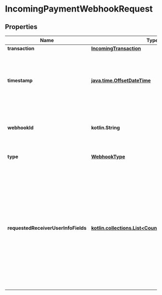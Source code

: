 
# IncomingPaymentWebhookRequest

## Properties
| Name | Type | Description | Notes |
| ------------ | ------------- | ------------- | ------------- |
| **transaction** | [**IncomingTransaction**](IncomingTransaction.md) |  |  |
| **timestamp** | [**java.time.OffsetDateTime**](java.time.OffsetDateTime.md) | ISO8601 timestamp when the webhook was sent (can be used to prevent replay attacks) |  |
| **webhookId** | **kotlin.String** | Unique identifier for this webhook delivery (can be used for idempotency) |  |
| **type** | [**WebhookType**](WebhookType.md) | Type of webhook event |  |
| **requestedReceiverUserInfoFields** | [**kotlin.collections.List&lt;CounterpartyFieldDefinition&gt;**](CounterpartyFieldDefinition.md) | Information required by the sender&#39;s VASP about the recipient. Platform must provide these in the 200 OK response if approving. Note that this only includes fields which UMAaaS does not already have from initial user registration. |  [optional] |



